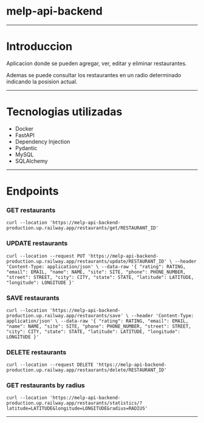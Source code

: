 # melp-api-backend

-------------

# Introduccion

Aplicacion donde se pueden agregar, ver, editar y eliminar restaurantes.

Ademas se puede consultar los restaurantes en un radio determinado indicando la posision actual.

----

# Tecnologias utilizadas

* Docker
* FastAPI
* Dependency Injection
* Pydantic
* MySQL
* SQLAlchemy


------

# Endpoints

### GET restaurants

`curl --location 'https://melp-api-backend-production.up.railway.app/restaurants/get/RESTAURANT_ID'`

### UPDATE restaurants
`curl --location --request PUT 'https://melp-api-backend-production.up.railway.app/restaurants/update/RESTAURANT_ID' \
--header 'Content-Type: application/json' \
--data-raw '{
    "rating": RATING,
    "email": EMAIL,
    "name": NAME,
    "site": SITE,
    "phone": PHONE_NUMBER,
    "street": STREET,
    "city": CITY,
    "state": STATE,
    "latitude": LATITUDE,
    "longitude": LONGITUDE
}'`

### SAVE restaurants
`curl --location 'https://melp-api-backend-production.up.railway.app/restaurants/save' \
--header 'Content-Type: application/json' \
--data-raw '{
    "rating": RATING,
    "email": EMAIL,
    "name": NAME,
    "site": SITE,
    "phone": PHONE_NUMBER,
    "street": STREET,
    "city": CITY,
    "state": STATE,
    "latitude": LATITUDE,
    "longitude": LONGITUDE
}'`

### DELETE restaurants
`curl --location --request DELETE 'https://melp-api-backend-production.up.railway.app/restaurants/delete/RESTAURANT_ID'`

### GET restaurants by radius

`curl --location 'https://melp-api-backend-production.up.railway.app/restaurants/statistics/?latitude=LATITUDE&longitude=LONGITUDE&radius=RADIUS'`

----

